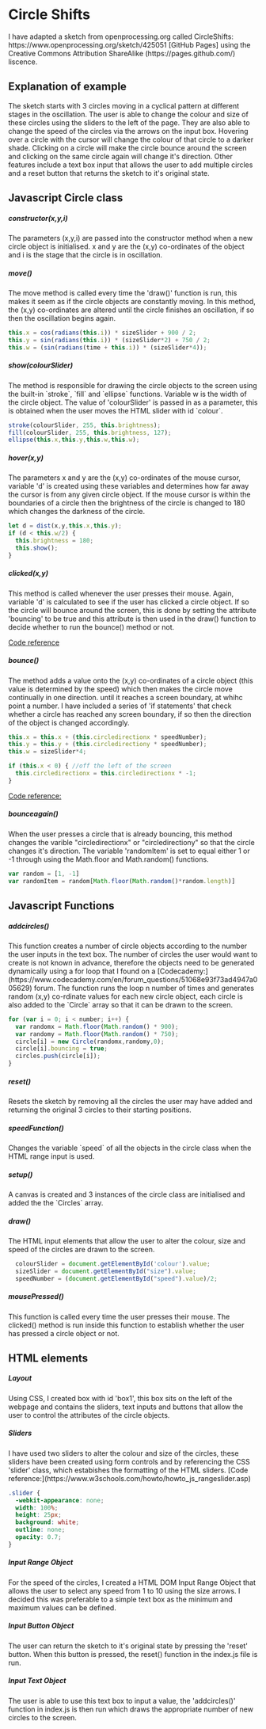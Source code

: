 <h1>Circle Shifts</h1>
I have adapted a sketch from openprocessing.org called CircleShifts: https://www.openprocessing.org/sketch/425051 [GitHub Pages] using the Creative Commons Attribution ShareAlike (https://pages.github.com/) liscence.

<h2>Explanation of example</h2>
The sketch starts with 3 circles moving in a cyclical pattern at different stages in the oscillation. The user is able to change the colour and size of these circles using the sliders to the left of the page. They are also able to change the speed of the circles via the arrows on the input box. Hovering over a circle with the cursor will change the colour of that circle to a darker shade. Clicking on a circle will make the circle bounce around the screen and clicking on the same circle again will change it's direction. Other features include a text box input that allows the user to add multiple circles and a reset button that returns the sketch to it's original state. 

<h2>Javascript Circle class</h2>

<h5>constructor(x,y,i)</h5>
<p>The parameters (x,y,i) are passed into the constructor method when a new circle object is initialised. x and y are the (x,y) co-ordinates of the object and i is the stage that the circle is in oscillation.</p>

<h5>move()</h5>
<p>The move method is called every time the 'draw()' function is run, this makes it seem as if the circle objects are constantly moving. In this method, the (x,y) co-ordinates are altered until the circle finishes an oscillation, if so then the oscillation begins again.</p>

``` javascript  
this.x = cos(radians(this.i)) * sizeSlider + 900 / 2;
this.y = sin(radians(this.i)) * (sizeSlider*2) + 750 / 2;
this.w = (sin(radians(time + this.i)) * (sizeSlider*4));
```

<h5>show(colourSlider)</h5>
The method is responsible for drawing the circle objects to the screen using the built-in `stroke`, `fill` and `ellipse` functions. Variable w is the width of the circle object. The value of 'colourSlider' is passed in as a parameter, this is obtained when the user moves the HTML slider with id `colour`.

``` javascript
stroke(colourSlider, 255, this.brightness);
fill(colourSlider, 255, this.brightness, 127);
ellipse(this.x,this.y,this.w,this.w);
```

<h5>hover(x,y)</h5>
The parameters x and y are the (x,y) co-ordinates of the mouse cursor, variable 'd' is created using these variables and determines how far away the cursor is from any given circle object. If the mouse cursor is within the boundaries of a circle then the brightness of the circle is changed to 180 which changes the darkness of the circle.

``` javascript
let d = dist(x,y,this.x,this.y);
if (d < this.w/2) {
  this.brightness = 180;
  this.show();
}
```

<h5>clicked(x,y)</h5>
This method is called whenever the user presses their mouse. Again, variable 'd' is calculated to see if the user has clicked a circle object. If so the circle will bounce around the screen, this is done by setting the attribute 'bouncing' to be true and this attribute is then used in the draw() function to decide whether to run the bounce() method or not.

[Code reference](https://www.youtube.com/watch?v=TaN5At5RWH8&list=PLRqwX-V7Uu6Zy51Q-x9tMWIv9cueOFTFA&index=29)

<h5>bounce()</h5>
The method adds a value onto the (x,y) co-ordinates of a circle object (this value is determined by the speed) which then makes the circle move continually in one direction.  until it reaches a screen boundary, at whihc point a number. I have included a series of 'if statements' that check whether a circle has reached any screen boundary, if so then the direction of the object is changed accordingly. 
 
``` javascript
this.x = this.x + (this.circledirectionx * speedNumber);
this.y = this.y + (this.circledirectiony * speedNumber);
this.w = sizeSlider*4;

if (this.x < 0) { //off the left of the screen
  this.circledirectionx = this.circledirectionx * -1;
}
```
[Code reference:](https://www.youtube.com/watch?v=Kp070rI_G48)

<h5>bounceagain()</h5>
When the user presses a circle that is already bouncing, this method changes the varible "circledirectionx" or "circledirectiony" so that the circle changes it's direction. The variable 'randomItem' is set to equal either 1 or -1 through using the Math.floor and Math.random() functions.

``` javascript
var random = [1, -1]
var randomItem = random[Math.floor(Math.random()*random.length)]
```

<h2> Javascript Functions</h2>

<h5>addcircles()</h5>
This function creates a number of circle objects according to the number the user inputs in the text box. The number of circles the user would want to create is not known in advance, therefore the objects need to be generated dynamically using a for loop that I found on a [Codecademy:](https://www.codecademy.com/en/forum_questions/51068e93f73ad4947a005629) forum. The function runs the loop n number of times and generates random (x,y) co-rdinate values for each new circle object, each circle is also added to the `Circle` array so that it can be drawn to the screen.

``` javascript
for (var i = 0; i < number; i++) {
  var randomx = Math.floor(Math.random() * 900);
  var randomy = Math.floor(Math.random() * 750);
  circle[i] = new Circle(randomx,randomy,0);
  circle[i].bouncing = true;
  circles.push(circle[i]);
}
```

<h5>reset()</h5>
Resets the sketch by removing all the circles the user may have added and returning the original 3 circles to their starting positions.  

<h5>speedFunction()</h5>
Changes the variable `speed` of all the objects in the circle class when the HTML range input is used.

<h5>setup()</h5>
A canvas is created and 3 instances of the circle class are initialised and added the the `Circles` array.

<h5>draw()</h5>
The HTML input elements that allow the user to alter the colour, size and speed of the circles are drawn to the screen.

``` javascript
  colourSlider = document.getElementById('colour').value;
  sizeSlider = document.getElementById("size").value;
  speedNumber = (document.getElementById("speed").value)/2;
``` 

<h5>mousePressed()</h5>
This function is called every time the user presses their mouse. The clicked() method is run inside this function to establish whether the user has pressed a circle object or not. 

<h2> HTML elements</h2>

<h5>Layout</h5>
Using CSS, I created box with id 'box1', this box sits on the left of the webpage and contains the sliders, text inputs and buttons that allow the user to control the attributes of the circle objects.

<h5>Sliders</h5>
I have used two sliders to alter the colour and size of the circles, these sliders have been created using form controls and by referencing the CSS 'slider' class, which estabishes the formatting of the HTML sliders. 
[Code reference:](https://www.w3schools.com/howto/howto_js_rangeslider.asp)

``` css
.slider {
  -webkit-appearance: none;
  width: 100%;
  height: 25px;
  background: white;
  outline: none;
  opacity: 0.7;
}
``` 

<h5>Input Range Object</h5>
For the speed of the circles, I created a HTML DOM Input Range Object that allows the user to select any speed from 1 to 10 using the size arrows. I decided this was preferable to a simple text box as the minimum and maximum values can be defined. 

<h5>Input Button Object</h5>
The user can return the sketch to it's original state by pressing the 'reset' button. When this button is pressed, the reset() function in the index.js file is run.

<h5>Input Text Object</h5>
The user is able to use this text box to input a value, the 'addcircles()' function in index.js is then run which draws the appropriate number of new circles to the screen.